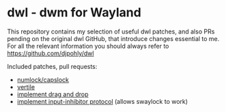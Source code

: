 # dwl - dwm for Wayland

This repository contains my selection of useful dwl patches, and also PRs pending on the original
dwl GitHub, that introduce changes essential to me. For all the relevant information you should always
refer to https://github.com/djpohly/dwl

Included patches, pull requests:

- [numlock/capslock](https://github.com/djpohly/dwl/compare/main...Sevz17:numlock/capslock.patch)
- [vertile](https://github.com/djpohly/dwl/compare/main...ChausseBenjamin:vertile.patch)
- [implement drag and drop](https://github.com/djpohly/dwl/pull/144)
- [implement input-inhibitor protocol](https://github.com/djpohly/dwl/pull/132) (allows swaylock to work)